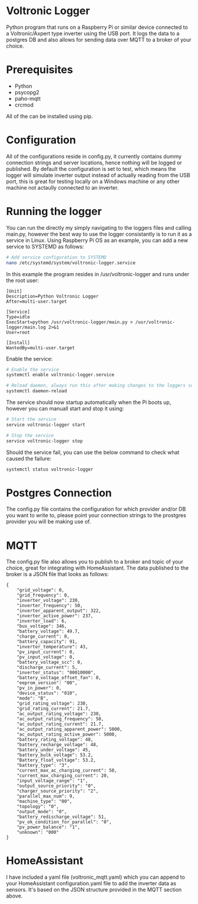 # Voltronic Logger
Python program that runs on a Raspberry Pi or similar device connected to a Voltronic/Axpert type inverter using the USB port. It logs the data to a postgres DB and also allows for sending data over MQTT to a broker of your choice.

# Prerequisites
- Python
- psycopg2
- paho-mqtt
- crcmod

All of the can be installed using pip.

# Configuration
All of the configurations reside in config.py, it currently contains dummy connection strings and server locations, hence nothing will be logged or published.
By default the configuration is set to test, which means the logger will simulate inverter output instead of actually reading from the USB port, this is great for testing locally on a Windows machine or any other machine not actaully connected to an inverter.

# Running the logger
You can run the directly my simply navigating to the loggers files and calling main.py, however the best way to use the logger consistantly is to run it as a service in Linux. Using Raspberry Pi OS as an example, you can add a new service to SYSTEMD as follows:

```bash
# Add service configuration to SYSTEMD
nano /etc/systemd/system/voltronic-logger.service
```

In this example the program resides in /usr/voltronic-logger and runs under the root user:
```
[Unit]
Description=Python Voltronic Logger
After=multi-user.target

[Service]
Type=idle
ExecStart=python /usr/voltronic-logger/main.py > /usr/voltronic-logger/main.log 2>&1
User=root

[Install]
WantedBy=multi-user.target
```

Enable the service:
```bash
# Enable the service
systemctl enable voltronic-logger.service

# Reload daemon, always run this after making changes to the loggers source code
systemctl daemon-reload
```

The service should now startup automatically when the Pi boots up, however you can manuall start and stop it using:
```bash
# Start the service
service voltronic-logger start

# Stop the service
service voltronic-logger stop
```

Should the service fail, you can use the below command to check what caused the failure:
```bash
systemctl status voltronic-logger
```

# Postgres Connection
The config.py file contains the configuration for which provider and/or DB you want to write to, please point your connection strings to the prostgres provider you will be making use of.

# MQTT
The config.py file also allows you to publish to a broker and topic of your choice, great for integrating with HomeAssistant. The data published to the broker is a JSON file that looks as follows:
```
{
    "grid_voltage": 0,
    "grid_frequency": 0,
    "inverter_voltage": 230,
    "inverter_frequency": 50,
    "inverter_apparent_output": 322,
    "inverter_active_power": 237,
    "inverter_load": 6,
    "bus_voltage": 346,
    "battery_voltage": 49.7,
    "charge_current": 0,
    "battery_capacity": 91,
    "inverter_temperature": 43,
    "pv_input_current": 0,
    "pv_input_voltage": 0,
    "battery_voltage_scc": 0,
    "discharge_current": 5,
    "inverter_status": "00010000",
    "battery_voltage_offset_fan": 0,
    "eeprom_version": "00",
    "pv_in_power": 0,
    "device_status": "010",
    "mode": "B",
    "grid_rating_voltage": 230,
    "grid_rating_current": 21.7,
    "ac_output_rating_voltage": 230,
    "ac_output_rating_frequency": 50,
    "ac_output_rating_current": 21.7,
    "ac_output_rating_apparent_power": 5000,
    "ac_output_rating_active_power": 5000,
    "battery_rating_voltage": 48,
    "battery_recharge_voltage": 48,
    "battery_under_voltage": 45,
    "battery_bulk_voltage": 53.2,
    "Battery_float_voltage": 53.2,
    "battery_type": "3",
    "current_max_ac_charging_current": 50,
    "current_max_charging_current": 20,
    "input_voltage_range": "1",
    "output_source_priority": "0",
    "charger_source_priority": "2",
    "parallel_max_num": 9,
    "machine_type": "00",
    "topology": "0",
    "output_mode": "0",
    "battery_redischarge_voltage": 51,
    "pv_ok_condition_for_parallel": "0",
    "pv_power_balance": "1",
    "unknown": "000"
}
```

# HomeAssistant
I have included a yaml file (voltronic_mqtt.yaml) which you can append to your HomeAssistant configuration.yaml file to add the inverter data as sensors. It's based on the JSON structure provided in the MQTT section above.
